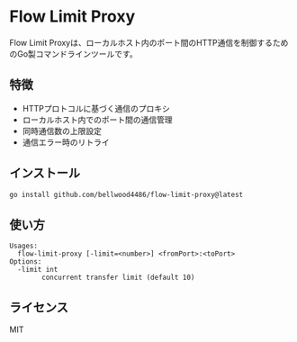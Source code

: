# Flow Limit Proxy

Flow Limit Proxyは、ローカルホスト内のポート間のHTTP通信を制御するためのGo製コマンドラインツールです。

## 特徴

- HTTPプロトコルに基づく通信のプロキシ
- ローカルホスト内でのポート間の通信管理
- 同時通信数の上限設定
- 通信エラー時のリトライ

## インストール

```bash
go install github.com/bellwood4486/flow-limit-proxy@latest
```

## 使い方

```
Usages:
  flow-limit-proxy [-limit=<number>] <fromPort>:<toPort>
Options:
  -limit int
        concurrent transfer limit (default 10)
```

## ライセンス

MIT
